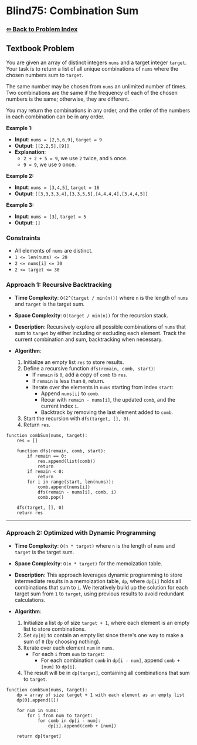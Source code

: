 # Blind75: Combination Sum

### [⇦ Back to Problem Index](../../index.md)

## Textbook Problem

You are given an array of distinct integers `nums` and a target integer `target`. Your task is to return a list of all unique combinations of `nums` where the chosen numbers sum to `target`.

The same number may be chosen from `nums` an unlimited number of times. Two combinations are the same if the frequency of each of the chosen numbers is the same; otherwise, they are different.

You may return the combinations in any order, and the order of the numbers in each combination can be in any order.

**Example 1:**

-   **Input**: `nums = [2,5,6,9]`, `target = 9`
-   **Output**: `[[2,2,5],[9]]`
-   **Explanation**:
    -   `2 + 2 + 5 = 9`, we use `2` twice, and `5` once.
    -   `9 = 9`, we use `9` once.

**Example 2:**

-   **Input**: `nums = [3,4,5]`, `target = 16`
-   **Output**: `[[3,3,3,3,4],[3,3,5,5],[4,4,4,4],[3,4,4,5]]`

**Example 3:**

-   **Input**: `nums = [3]`, `target = 5`
-   **Output**: `[]`

### Constraints

-   All elements of `nums` are distinct.
-   `1 <= len(nums) <= 20`
-   `2 <= nums[i] <= 30`
-   `2 <= target <= 30`

### Approach 1: Recursive Backtracking

-   **Time Complexity**: `O(2^(target / min(n)))` where `n` is the length of `nums` and `target` is the target sum.
-   **Space Complexity**: `O(target / min(n))` for the recursion stack.
-   **Description**: Recursively explore all possible combinations of `nums` that sum to `target` by either including or excluding each element. Track the current combination and sum, backtracking when necessary.
-   **Algorithm**:

    1. Initialize an empty list `res` to store results.
    2. Define a recursive function `dfs(remain, comb, start)`:
        - If `remain` is `0`, add a copy of `comb` to `res`.
        - If `remain` is less than `0`, return.
        - Iterate over the elements in `nums` starting from index `start`:
            - Append `nums[i]` to `comb`.
            - Recur with `remain - nums[i]`, the updated `comb`, and the current index `i`.
            - Backtrack by removing the last element added to `comb`.
    3. Start the recursion with `dfs(target, [], 0)`.
    4. Return `res`.

```pseudo
function combSum(nums, target):
    res = []

    function dfs(remain, comb, start):
        if remain == 0:
            res.append(list(comb))
            return
        if remain < 0:
            return
        for i in range(start, len(nums)):
            comb.append(nums[i])
            dfs(remain - nums[i], comb, i)
            comb.pop()

    dfs(target, [], 0)
    return res
```

---

### Approach 2: Optimized with Dynamic Programming

-   **Time Complexity**: `O(n * target)` where `n` is the length of `nums` and `target` is the target sum.
-   **Space Complexity**: `O(n * target)` for the memoization table.
-   **Description**: This approach leverages dynamic programming to store intermediate results in a memoization table, `dp`, where `dp[i]` holds all combinations that sum to `i`. We iteratively build up the solution for each target sum from `1` to `target`, using previous results to avoid redundant calculations.
-   **Algorithm**:

    1. Initialize a list `dp` of size `target + 1`, where each element is an empty list to store combinations.
    2. Set `dp[0]` to contain an empty list since there's one way to make a sum of `0` (by choosing nothing).
    3. Iterate over each element `num` in `nums`.
        - For each `i` from `num` to `target`:
            - For each combination `comb` in `dp[i - num]`, append `comb + [num]` to `dp[i]`.
    4. The result will be in `dp[target]`, containing all combinations that sum to `target`.

```pseudo
function combSum(nums, target):
    dp = array of size target + 1 with each element as an empty list
    dp[0].append([])

    for num in nums:
        for i from num to target:
            for comb in dp[i - num]:
                dp[i].append(comb + [num])

    return dp[target]
```
